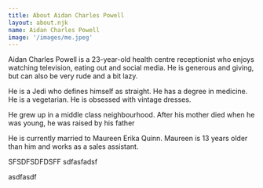 ```yaml
---
title: About Aidan Charles Powell
layout: about.njk
name: Aidan Charles Powell
image: '/images/me.jpeg'
---
```


Aidan Charles Powell is a 23-year-old health centre receptionist who enjoys watching television, eating out and social media. He is generous and giving, but can also be very rude and a bit lazy.

He is a Jedi who defines himself as straight. He has a degree in medicine. He is a vegetarian. He is obsessed with vintage dresses.

He grew up in a middle class neighbourhood. After his mother died when he was young, he was raised by his father

He is currently married to Maureen Erika Quinn. Maureen is 13 years older than him and works as a sales assistant.

SFSDFSDFDSFF sdfasfadsf

asdfasdf